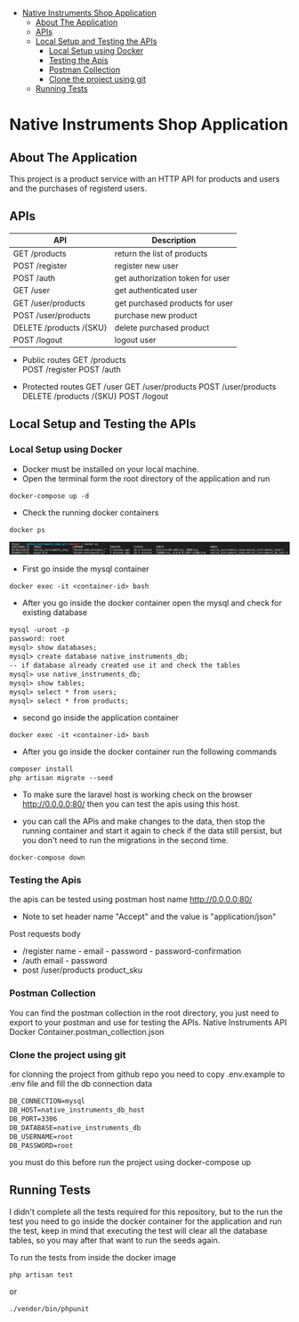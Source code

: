 - [Native Instruments Shop Application](#native-instruments-shop-application)
  * [About The Application](#about-the-application)
  * [APIs](#apis)
  * [Local Setup and Testing the APIs](#local-setup-and-testing-the-apis)
    + [Local Setup using Docker](#local-setup-using-docker)
    + [Testing the Apis](#testing-the-apis)
    + [Postman Collection](#postman-collection)
    + [Clone the project using git](#clone-the-project-using-git)
  * [Running Tests](#running-tests)

# Native Instruments Shop Application
## About The Application 
This project is a product service with an HTTP API for products and users and the purchases of registerd users.

## APIs 
| API                          | Description                     |
|------------------------------|---------------------------------|
| GET /products                | return the list of products     |
| POST /register               | register new user               |
| POST /auth                   | get authorization token for user|
| GET /user                    | get authenticated user          |
| GET /user/products           | get purchased products for user |
| POST /user/products          | purchase new product            |
| DELETE /products /{SKU}      | delete purchased product        |
| POST /logout                 | logout user                     |


- Public routes 
GET /products         
POST /register
POST /auth

- Protected routes
GET /user
GET /user/products
POST /user/products
DELETE /products /{SKU}
POST /logout 

## Local Setup and Testing the APIs
### Local Setup using Docker
- Docker must be installed on your local machine.
- Open the terminal form the root directory of the application and run 
```
docker-compose up -d
```
- Check the running docker containers
```
docker ps
```
![Running Containers](docs/docker_containers.png "Running Containers")
- First go inside the mysql container 
```
docker exec -it <container-id> bash
```
- After you go inside the docker container open the mysql and check for existing database
```
mysql -uroot -p
password: root
mysql> show databases;
mysql> create database native_instruments_db;
-- if database already created use it and check the tables
mysql> use native_instruments_db;
mysql> show tables;
mysql> select * from users;
mysql> select * from products;
```

- second go inside the application container
```
docker exec -it <container-id> bash
```
- After you go inside the docker container run the following commands 
```
composer install
php artisan migrate --seed
```

- To make sure the laravel host is working check on the browser http://0.0.0.0:80/
  then you can test the apis using this host.

- you can call the APis and make changes to the data, then stop the running container and start it again to check if the data still persist, but you don't need to run the migrations in the second time.
```
docker-compose down
```
### Testing the Apis
the apis can be tested using postman 
host name http://0.0.0.0:80/
- Note to set header name "Accept" and the value is "application/json"

Post requests body 
- /register 
   name - email - password - password-confirmation
- /auth 
   email - password
- post /user/products
   product_sku   

### Postman Collection
You can find the postman collection in the root directory, you just need to export to your postman and use for testing the APIs.
Native Instruments API Docker Container.postman_collection.json

### Clone the project using git
for clonning the project from github repo you need to copy .env.example to .env file and fill the db connection data
```
DB_CONNECTION=mysql
DB_HOST=native_instruments_db_host
DB_PORT=3306
DB_DATABASE=native_instruments_db
DB_USERNAME=root
DB_PASSWORD=root
```
you must do this before run the project using docker-compose up 

## Running Tests
I didn't complete all the tests required for this repository, but to the run the test you need to go inside the docker container for the application and run the test, keep in mind that executing the test will clear all the database tables, so you may after that want to run the seeds again.

To run the tests from inside the docker image
```
php artisan test
```
or 
```
./vendor/bin/phpunit
```

